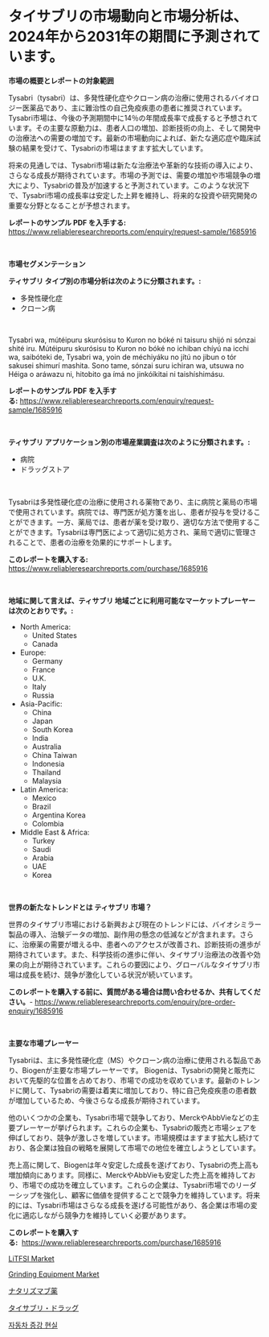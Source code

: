 <p><h1>タイサブリの市場動向と市場分析は、2024年から2031年の期間に予測されています。</h1></p><p><strong>市場の概要とレポートの対象範囲</strong></p>
<p><p>Tysabri（tysabri）は、多発性硬化症やクローン病の治療に使用されるバイオロジー医薬品であり、主に難治性の自己免疫疾患の患者に推奨されています。Tysabri市場は、今後の予測期間中に14％の年間成長率で成長すると予想されています。その主要な原動力は、患者人口の増加、診断技術の向上、そして開発中の治療法への需要の増加です。最新の市場動向によれば、新たな適応症や臨床試験の結果を受けて、Tysabriの市場はますます拡大しています。</p><p>将来の見通しでは、Tysabri市場は新たな治療法や革新的な技術の導入により、さらなる成長が期待されています。市場の予測では、需要の増加や市場競争の増大により、Tysabriの普及が加速すると予測されています。このような状況下で、Tysabri市場の成長率は安定した上昇を維持し、将来的な投資や研究開発の重要な分野となることが予想されます。</p></p>
<p><strong>レポートのサンプル PDF を入手する:</strong> <a href="https://www.reliableresearchreports.com/enquiry/request-sample/1685916">https://www.reliableresearchreports.com/enquiry/request-sample/1685916</a></p>
<p>&nbsp;</p>
<p><strong>市場セグメンテーション</strong></p>
<p><strong>ティサブリ タイプ別の市場分析は次のように分類されます。:</strong></p>
<p><ul><li>多発性硬化症</li><li>クローン病</li></ul></p>
<p>&nbsp;</p>
<p><p>Tysabri wa, mútéipuru skurósisu to Kuron no bóké ni taisuru shijó ni sónzai shité iru. Mútéipuru skurósisu to Kuron no bóké no ichiban chíyú na icchi wa, saibóteki de, Tysabri wa, yoin de méchiyáku no jítú no jibun o tór sakusei shimurí mashita. Sono tame, sónzai suru ichiran wa, utsuwa no Héiga o aráwazu ni, hitobito ga ímá no jinkóíkitai ni taishíshimásu.</p></p>
<p><strong>レポートのサンプル PDF を入手する:</strong>&nbsp;<a href="https://www.reliableresearchreports.com/enquiry/request-sample/1685916">https://www.reliableresearchreports.com/enquiry/request-sample/1685916</a></p>
<p>&nbsp;</p>
<p><strong> ティサブリ アプリケーション別の市場産業調査は次のように分類されます。:</strong></p>
<p><ul><li>病院</li><li>ドラッグストア</li></ul></p>
<p>&nbsp;</p>
<p><p>Tysabriは多発性硬化症の治療に使用される薬物であり、主に病院と薬局の市場で使用されています。病院では、専門医が処方箋を出し、患者が投与を受けることができます。一方、薬局では、患者が薬を受け取り、適切な方法で使用することができます。Tysabriは専門医によって適切に処方され、薬局で適切に管理されることで、患者の治療を効果的にサポートします。</p></p>
<p><strong>このレポートを購入する:</strong>&nbsp; <a href="https://www.reliableresearchreports.com/purchase/1685916">https://www.reliableresearchreports.com/purchase/1685916</a></p>
<p>&nbsp;</p>
<p><strong>地域に関して言えば、ティサブリ 地域ごとに利用可能なマーケットプレーヤーは次のとおりです。:</strong></p>
<p><ul>
    <li>
        North America:
        <ul>
            <li>United States</li>
            <li>Canada</li>
        </ul>
    </li>
    <li>
        Europe:
        <ul>
            <li>Germany</li>
            <li>France</li>
            <li>U.K.</li>
            <li>Italy</li>
            <li>Russia</li>
        </ul>
    </li>
    <li>
        Asia-Pacific:
        <ul>
            <li>China</li>
            <li>Japan</li>
            <li>South Korea</li>
            <li>India</li>
            <li>Australia</li>
            <li>China Taiwan</li>
            <li>Indonesia</li>
            <li>Thailand</li>
            <li>Malaysia</li>
        </ul>
    </li>
    <li>
        Latin America:
        <ul>
            <li>Mexico</li>
            <li>Brazil</li>
            <li>Argentina Korea</li>
            <li>Colombia</li>
        </ul>
    </li>
    <li>
        Middle East & Africa:
        <ul>
            <li>Turkey</li>
            <li>Saudi</li>
            <li>Arabia</li>
            <li>UAE</li>
            <li>Korea</li>
        </ul>
    </li>
    </ul></p>
<p>&nbsp;</p>
<p><strong>世界の新たなトレンドとは ティサブリ 市場？</strong></p>
<p><p>世界のタイサブリ市場における新興および現在のトレンドには、バイオシミラー製品の導入、治験データの増加、副作用の懸念の低減などが含まれます。さらに、治療薬の需要が増える中、患者へのアクセスが改善され、診断技術の進歩が期待されています。また、科学技術の進歩に伴い、タイサブリ治療法の改善や効果の向上が期待されています。これらの要因により、グローバルなタイサブリ市場は成長を続け、競争が激化している状況が続いています。</p></p>
<p><strong>このレポートを購入する前に、質問がある場合は問い合わせるか、共有してください。</strong>- <a href="https://www.reliableresearchreports.com/enquiry/pre-order-enquiry/1685916">https://www.reliableresearchreports.com/enquiry/pre-order-enquiry/1685916</a></p>
<p>&nbsp;</p>
<p><strong>主要な市場プレーヤー</strong></p>
<p><p>Tysabriは、主に多発性硬化症（MS）やクローン病の治療に使用される製品であり、Biogenが主要な市場プレーヤーです。 Biogenは、Tysabriの開発と販売において先駆的な位置を占めており、市場での成功を収めています。最新のトレンドに関して、Tysabriの需要は着実に増加しており、特に自己免疫疾患の患者数が増加しているため、今後さらなる成長が期待されています。</p><p>他のいくつかの企業も、Tysabri市場で競争しており、MerckやAbbVieなどの主要プレーヤーが挙げられます。これらの企業も、Tysabriの販売と市場シェアを伸ばしており、競争が激しさを増しています。市場規模はますます拡大し続けており、各企業は独自の戦略を展開して市場での地位を確立しようとしています。</p><p>売上高に関して、Biogenは年々安定した成長を遂げており、Tysabriの売上高も増加傾向にあります。同様に、MerckやAbbVieも安定した売上高を維持しており、市場での成功を確立しています。これらの企業は、Tysabri市場でのリーダーシップを強化し、顧客に価値を提供することで競争力を維持しています。将来的には、Tysabri市場はさらなる成長を遂げる可能性があり、各企業は市場の変化に適応しながら競争力を維持していく必要があります。</p></p>
<p><strong>このレポートを購入する:</strong>&nbsp;&nbsp;<a href="https://www.reliableresearchreports.com/purchase/1685916">https://www.reliableresearchreports.com/purchase/1685916</a></p>
<p><p><a href="https://github.com/provorikovar/Market-Research-Report-List-3/blob/main/litfsi-market.md">LiTFSI Market</a></p><p><a href="https://skillful-vermicelli-b89.notion.site/Grinding-Equipment-Market-Offers-Provide-Insightful-Data-for-the-Time-Period-from-2024-to-2031-and-a-e22fb9d15b704d79867e16e2a3ee73e0">Grinding Equipment Market</a></p><p><a href="https://github.com/cbigkbh02719/Market-Research-Report-List-1/blob/main/6394772193317.md">ナタリズマブ薬</a></p><p><a href="https://github.com/mreklxf44233/Market-Research-Report-List-1/blob/main/2128682193316.md">タイサブリ・ドラッグ</a></p><p><a href="https://github.com/oajzkywllm460/Market-Research-Report-List-1/blob/main/4558974193100.md">자동차 증강 현실</a></p></p>